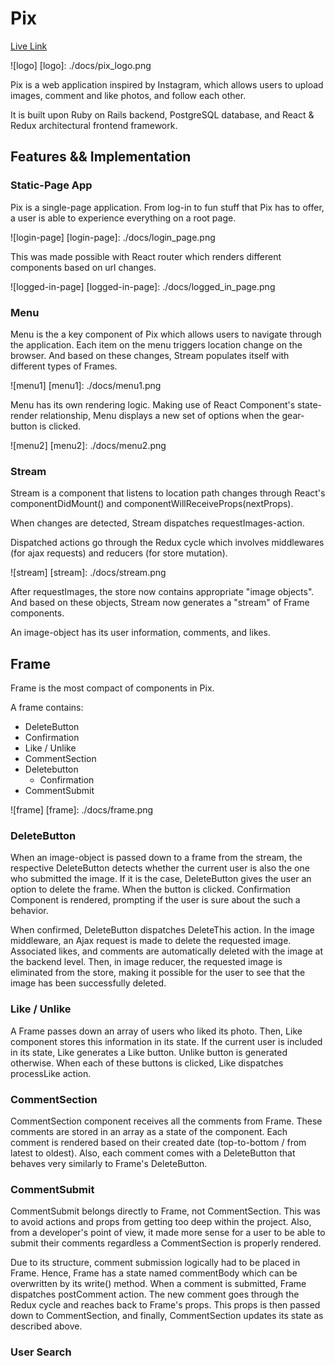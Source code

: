 # Pix

[Live Link][pix]

[pix]: http://www.projectpix.io/

![logo]
[logo]: ./docs/pix_logo.png

Pix is a web application inspired by Instagram, which allows users to upload images, comment and like photos, and follow each other.

It is built upon Ruby on Rails backend, PostgreSQL database, and React & Redux architectural frontend framework.

## Features && Implementation

### Static-Page App
Pix is a single-page application. From log-in to fun stuff that Pix has to offer,
a user is able to experience everything on a root page.

![login-page]
[login-page]: ./docs/login_page.png

This was made possible with React router which renders different components based on url changes.

![logged-in-page]
[logged-in-page]: ./docs/logged_in_page.png

### Menu
Menu is the a key component of Pix which allows users to navigate through the application.
Each item on the menu triggers location change on the browser. And based on these changes, Stream populates itself with different types of Frames.

![menu1]
[menu1]: ./docs/menu1.png

Menu has its own rendering logic. Making use of React Component's state-render relationship,
Menu displays a new set of options when the gear-button is clicked.

![menu2]
[menu2]: ./docs/menu2.png

### Stream
Stream is a component that listens to location path changes through React's componentDidMount() and componentWillReceiveProps(nextProps).

When changes are detected, Stream dispatches requestImages-action.

Dispatched actions go through the Redux cycle which involves middlewares (for ajax requests) and reducers (for store mutation).

![stream]
[stream]: ./docs/stream.png

After requestImages, the store now contains appropriate "image objects".
And based on these objects, Stream now generates a "stream" of Frame components.

An image-object has its user information, comments, and likes.

## Frame

Frame is the most compact of components in Pix.

A frame contains:
 * DeleteButton
  * Confirmation  
 * Like / Unlike
 * CommentSection
  * Deletebutton
    * Confirmation
 * CommentSubmit

 ![frame]
 [frame]: ./docs/frame.png

### DeleteButton

When an image-object is passed down to a frame from the stream, the respective DeleteButton
detects whether the current user is also the one who submitted the image. If it is the case,
DeleteButton gives the user an option to delete the frame. When the button is clicked. Confirmation Component is rendered, prompting if the user is sure about the such a behavior.

When confirmed, DeleteButton dispatches DeleteThis action. In the image middleware, an Ajax request is made to delete the requested image. Associated likes, and comments are automatically deleted with the image at the backend level. Then, in image reducer, the requested image is eliminated from the store, making it possible for the user to see that the image has been successfully deleted.

### Like / Unlike

A Frame passes down an array of users who liked its photo. Then, Like component stores this information in its state. If the current user is included in its state, Like generates a Like button. Unlike button is generated otherwise. When each of these buttons is clicked, Like dispatches processLike action.

### CommentSection

CommentSection component receives all the comments from Frame. These comments are stored in an array as a state of the component. Each comment is rendered based on their created date (top-to-bottom / from latest to oldest). Also, each comment comes with a DeleteButton that behaves very similarly to Frame's DeleteButton.

### CommentSubmit

CommentSubmit belongs directly to Frame, not CommentSection. This was to avoid actions and props from getting too deep within the project. Also, from a developer's point of view, it made more sense for a user to be able to submit their comments regardless a CommentSection is properly rendered.

Due to its structure, comment submission logically had to be placed in Frame. Hence, Frame has a state named commentBody which can be overwritten by its write() method. When a comment is submitted, Frame dispatches postComment action. The new comment goes through the Redux cycle and reaches back to Frame's props. This props is then passed down to CommentSection, and finally, CommentSection updates its state as described above.

### User Search
